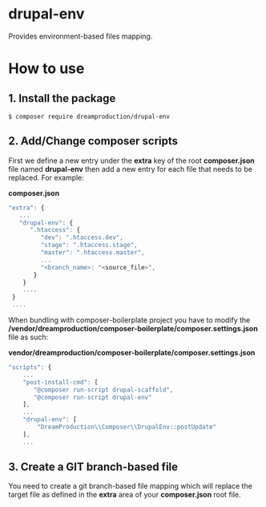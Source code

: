 # drupal-env
Provides environment-based files mapping.

# How to use
## 1. Install the package
`$ composer require dreamproduction/drupal-env`

## 2. Add/Change composer scripts
First we define a new entry under the **extra** key of the root **composer.json** file named **drupal-env** then add a new entry for each file that needs to be replaced. For example:

**composer.json**
```javascript
"extra": {
   ...
   "drupal-env": {
      ".htaccess": {
         "dev": ".htaccess.dev",
         "stage": ".htaccess.stage",
         "master": ".htaccess.master",
         ...
         "<branch_name>: "<source_file>",
       }
    }
    ....
 }
 ....
 ```

When bundling with composer-boilerplate project you have to modify the **/vendor/dreamproduction/composer-boilerplate/composer.settings.json**  file as such:

**vendor/dreamproduction/composer-boilerplate/composer.settings.json**
```javascript
"scripts": {
    ...
    "post-install-cmd": [
       "@composer run-script drupal-scaffold",
       "@composer run-script drupal-env"
    ],
    ...
    "drupal-env": [
        "DreamProduction\\Composer\\DrupalEnv::postUpdate"
    ],
    ...
```
## 3. Create a GIT branch-based file
You need to create a git branch-based file mapping which will replace the target file as defined in the **extra** area of your **composer.json** root file.